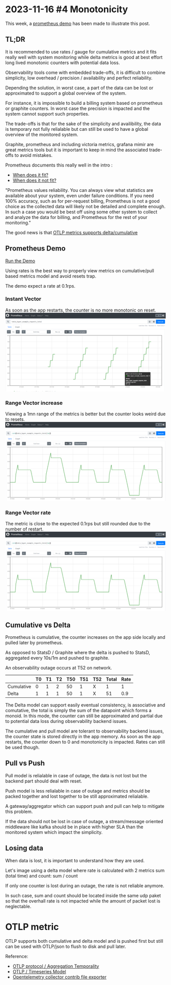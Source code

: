 # 2023-11-16 #4 Monotonicity

This week, a [prometheus demo](./demo/README.md) has been made to illustrate this post. 

## TL;DR
It is recommended to use rates / gauge for cumulative metrics and it fits really well with system monitoring while delta metrics is good at best effort long lived monotonic counters with potential data loss.  

Observability tools come with embedded trade-offs, it is difficult to combine simplicity, low overhead / precision / availability and perfect reliability.

Depending the solution, in worst case, a part of the data can be lost or approximated to support a global overview of the system.

For instance, it is impossible to build a billing system based on prometheus or graphite counters. In worst case the precision is impacted and the system cannot support such properties. 

The trade-offs is that for the sake of the simplicity and availibility, the data is temporary not fully relialable but can still be used to have a global overview of the monitored system.

Graphite, prometheus and including victoria metrics, grafana mimir are great metrics tools but it is important to keep in mind the associated trade-offs to avoid mistakes. 

Prometheus documents this really well in the intro : 
- [When does it fit?](https://prometheus.io/docs/introduction/overview/#when-does-it-fit)
- [When does it not fit?](https://prometheus.io/docs/introduction/overview/#when-does-it-not-fit)

"Prometheus values reliability. You can always view what statistics are available about your system, even under failure conditions. If you need 100% accuracy, such as for per-request billing, Prometheus is not a good choice as the collected data will likely not be detailed and complete enough. In such a case you would be best off using some other system to collect and analyze the data for billing, and Prometheus for the rest of your monitoring."

The good news is that [OTLP metrics supports delta/cumulative](https://opentelemetry.io/docs/specs/otel/metrics/data-model/#timeseries-model)

## Prometheus Demo
[Run the Demo](./demo/README.md)

Using rates is the best way to properly view metrics on cumulative/pull based metrics model and avoid resets trap.

The demo expect a rate at 0.1rps.

### Instant Vector
As soon as the app restarts, the counter is no more monotonic on reset.
![Instant Vector](./demo/prometheus.png)

### Range Vector increase
Viewing a 1mn range of the metrics is better but the counter looks weird due to resets.
![Range Vector increase](./demo/prometheus_rate.png)

### Range Vector rate
The metric is close to the expected 0.1rps but still rounded due to the number of restart.
![Range Vector rate](./demo/prometheus_rate.png)

## Cumulative vs Delta
Prometheus is cumulative, the counter increases on the app side locally and pulled later by prometheus.

As opposed to StatsD / Graphite where the delta is pushed to StatsD, aggregated every 10s/1m and pushed to graphite.

An observability outage occurs at T52 on network.

| | T0 | T1 | T2 | T50 | T51 | T52 | Total | Rate
|-|-|-|-|-|-|-|-|-|
| Cumulative | 0 | 1 | 2 | 50 | 1 | X | 1 | 1 |
| Delta | 1 | 1 | 1 | 50 | 1 | X | 51 | 0.9 |

The Delta model can support easily eventual consistency, is associative and comutative, the total is simply the sum of the datapoint which forms a monoid. In this mode, the counter can still be approximated and partial due to potential data loss during observability backend issues.

The cumulative and pull model are tolerant to observability backend issues, the counter state is stored directly in the app memory. As soon as the app restarts, the counter down to 0 and monotonicity is impacted. Rates can still be used though.

## Pull vs Push
Pull model is relialable in case of outage, the data is not lost but the backend part should deal with reset.

Push model is less relialable in case of outage and metrics should be packed together and lost together to be still approximated relialable.

A gateway/aggregator which can support push and pull can help to mitigate this problem.

If the data should not be lost in case of outage, a stream/message oriented middleware like kafka should be in place with higher SLA than the monitored system which impact the simplicity.

## Losing data
When data is lost, it is important to understand how they are used.

Let's image using a delta model where rate is calculated with 2 metrics sum (total time) and count: sum / count

If only one counter is lost during an outage, the rate is not reliable anymore.

In such case, sum and count should be located inside the same udp paket so that the overhall rate is not impacted while the amount of packet lost is neglectable.

# OTLP metric

OTLP supports both cumulative and delta model and is pushed first but still can be used with OTLP/json to flush to disk and pull later. 

Reference: 
- [OTLP protocol / Aggregation Temporality](https://github.com/open-telemetry/opentelemetry-proto/blob/main/opentelemetry/proto/metrics/v1/metrics.proto#L252)
- [OTLP / Timeseries Model](https://opentelemetry.io/docs/specs/otel/metrics/data-model/#timeseries-model)
- [Opentelemetry collector contrib file exporter](https://github.com/open-telemetry/opentelemetry-collector-contrib/tree/main/exporter/fileexporter)